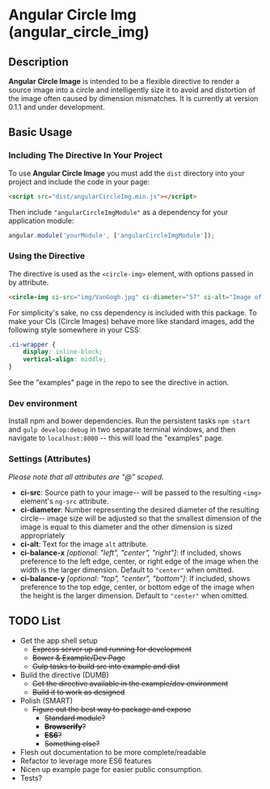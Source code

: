 # Angular Circle Img (angular_circle_img)

## Description
**Angular Circle Image** is intended to be a flexible directive to render a source image into a circle and intelligently size it to avoid and distortion of the image often caused by dimension mismatches.  It is currently at version 0.1.1 and under development.

## Basic Usage

### Including The Directive In Your Project
To use **Angular Circle Image** you must add the `dist` directory into your project and include the code in your page:

```html
<script src="dist/angularCircleImg.min.js"></script>
```

Then include `"angularCircleImgModule"` as a dependency for your application module:

```javascript
angular.module('yourModule', ['angularCircleImgModule']);
```

### Using the Directive
The directive is used as the `<circle-img>` element, with options passed in by attribute.

```html
<circle-img ci-src="img/VanGogh.jpg" ci-diameter="57" ci-alt="Image of Van Gogh"></circle-img>
```

For simplicity's sake, no css dependency is included with this package.  To make your CIs (Circle Images) behave more like standard images, add the following style somewhere in your CSS:

```css
.ci-wrapper {
    display: inline-block;
    vertical-align: middle;
}
```

See the "examples" page in the repo to see the directive in action.

### Dev environment
Install npm and bower dependencies.  Run the persistent tasks `npm start` and `gulp develop:debug` in two separate terminal windows, and then navigate to `localhost:8000` -- this will load the "examples" page.

### Settings (Attributes)
_Please note that all attributes are "@" scoped._
- **ci-src**: Source path to your image-- will be passed to the resulting `<img>` element's `ng-src` attribute.
- **ci-diameter**: Number representing the desired diameter of the resulting circle-- image size will be adjusted so that the smallest dimension of the image is equal to this diameter and the other dimension is sized appropriately
- **ci-alt**: Text for the image `alt` attribute.
- **ci-balance-x** _[optional: "left", "center", "right"]_: If included, shows preference to the left edge, center, or right edge of the image when the width is the larger dimension.  Default to `"center"` when omitted.
- **ci-balance-y** _[optional: "top", "center", "bottom"]_: If included, shows preference to the top edge, center, or bottom edge of the image when the height is the larger dimension.  Default to `"center"` when omitted.

## TODO List
- Get the app shell setup
    + ~~Express server up and running for development~~
    + ~~Bower & Example/Dev Page~~
    + ~~Gulp tasks to build src into example and dist~~
- Build the directive (DUMB)
    + ~~Get the directive available in the example/dev environment~~
    + ~~Build it to work as designed~~
- Polish (SMART)
    + ~~Figure out the best way to package and expose~~
        * ~~Standard module?~~
        * ~~**Browserify**?~~
        * ~~**ES6**?~~
        * ~~Something else?~~
- Flesh out documentation to be more complete/readable
- Refactor to leverage more ES6 features
- Nicen up example page for easier public consumption.
- Tests?